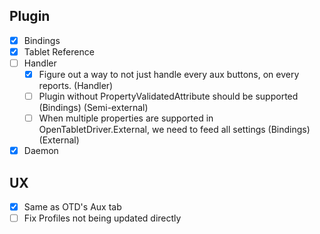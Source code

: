 ## Plugin 

- [x] Bindings
- [x] Tablet Reference
- [ ] Handler
  - [x] Figure out a way to not just handle every aux buttons, on every reports. (Handler)
  - [ ] Plugin without PropertyValidatedAttribute should be supported (Bindings) (Semi-external)
  - [ ] When multiple properties are supported in OpenTabletDriver.External, we need to feed all settings (Bindings) (External)
- [x] Daemon

## UX

- [x] Same as OTD's Aux tab
- [ ] Fix Profiles not being updated directly